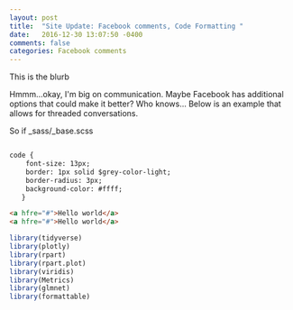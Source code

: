 ```yaml
---
layout: post
title:  "Site Update: Facebook comments, Code Formatting "
date:   2016-12-30 13:07:50 -0400 
comments: false
categories: Facebook comments
---
```



This is the blurb

<!--more-->


<div id="fb-root"></div>
<script>(function(d, s, id) {
  var js, fjs = d.getElementsByTagName(s)[0];
  if (d.getElementById(id)) return;
  js = d.createElement(s); js.id = id;
  js.src = "//connect.facebook.net/en_US/sdk.js#xfbml=1&version=v2.8&appId=671657696349259";
  fjs.parentNode.insertBefore(js, fjs);
}(document, 'script', 'facebook-jssdk'));</script>



Hmmm...okay, I'm big on communication.  Maybe Facebook has additional
options that could make it better?  Who knows... Below is an example
that allows for threaded conversations.

<div class="fb-comments"  data-numposts="5"></div>


So if _sass/_base.scss

``` html

code {
    font-size: 13px;
    border: 1px solid $grey-color-light;
    border-radius: 3px;
    background-color: #ffff;
   }


```


``` html
<a hfre="#">Hello world</a>
<a hfre="#">Hello world</a>

```



```R
library(tidyverse)
library(plotly)
library(rpart)
library(rpart.plot)
library(viridis)
library(Metrics)
library(glmnet)
library(formattable)

```

